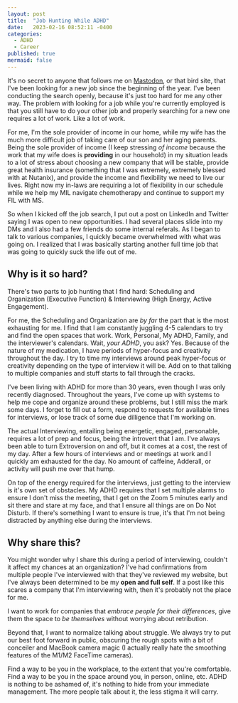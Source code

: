 ```yaml
---
layout: post
title:  "Job Hunting While ADHD"
date:   2023-02-16 08:52:11 -0400
categories:
  - ADHD
  - Career
published: true
mermaid: false
---
```


It's no secret to anyone that follows me on [Mastodon](https://hachyderm.io/@wesdottoday), or that bird site, that I've been looking for a new job since the beginning of the year. I've been conducting the search openly, because it's just too hard for me any other way. The problem with looking for a job while you're currently employed is that you still have to do your other job and properly searching for a new one requires a lot of work. Like a lot of work.

For me, I'm the sole provider of income in our home, while my wife has the much more difficult job of taking care of our son and her aging parents. Being the sole provider of income (I keep stressing _of income_ because the work that my wife does is **providing** in our household) in my situation leads to a lot of stress about choosing a new company that will be stable, provide great health insurance (something that I was extremely, extremely blessed with at Nutanix), and provide the income and flexibility we need to live our lives. Right now my in-laws are requiring a lot of flexibility in our schedule while we help my MIL navigate chemotherapy and continue to support my FIL with MS. 

So when I kicked off the job search, I put out a post on LinkedIn and Twitter saying I was open to new opportunities. I had several places slide into my DMs and I also had a few friends do some internal referals. As I began to talk to various companies, I quickly became overwhelmed with what was going on. I realized that I was basically starting another full time job that was going to quickly suck the life out of me. 

## Why is it so hard?

There's two parts to job hunting that I find hard: Scheduling and Organization (Executive Function) & Interviewing (High Energy, Active Engagement). 

For me, the Scheduling and Organization are _by far_ the part that is the most exhausting for me. I find that I am constantly juggling 4-5 calendars to try and find the open spaces that work. Work, Personal, My ADHD, Family, and the interviewer's calendars. Wait, _your ADHD_, you ask? Yes. Because of the nature of my medication, I have periods of hyper-focus and creativity throughout the day. I try to time my interviews around peak hyper-focus or creativity depending on the type of interview it will be. Add on to that talking to multiple companies and stuff starts to fall through the cracks. 

I've been living with ADHD for more than 30 years, even though I was only recently diagnosed. Throughout the years, I've come up with systems to help me cope and organize around these problems, but I still miss the mark some days. I forget to fill out a form, respond to requests for available times for interviews, or lose track of some due dilligence that I'm working on. 

The actual Interviewing, entailing being energetic, engaged, personable, requires a lot of prep and focus, being the introvert that I am. I've always been able to turn Extroversion on and off, but it comes at a cost, the rest of my day. After a few hours of interviews and or meetings at work and I quickly am exhausted for the day. No amount of caffeine, Adderall, or activity will push me over that hump. 

On top of the energy required for the interviews, just getting to the interview is it's own set of obstacles. My ADHD requires that I set multiple alarms to ensure I don't miss the meeting, that I get on the Zoom 5 minutes early and sit there and stare at my face, and that I ensure all things are on Do Not Disturb. If there's something I want to ensure is true, it's that I'm not being distracted by anything else during the interviews. 

## Why share this?

You might wonder why I share this during a period of interviewing, couldn't it affect my chances at an organization? I've had confirmations from multiple people I've interviewed with that they've reviewed my website, but I've always been determined to be my **open and full self**. If a post like this scares a company that I'm interviewing with, then it's probably not the place for me. 

I want to work for companies that _embrace people for their differences_, give them the space to _be themselves_ without worrying about retribution. 

Beyond that, I want to normalize talking about struggle. We always try to put our best foot forward in public, obscuring the rough spots with a bit of conceiler and MacBook camera magic (I actually really hate the smoothing features of the M1/M2 FaceTime cameras). 

Find a way to be you in the workplace, to the extent that you're comfortable. Find a way to be you in the space around you, in person, online, etc. ADHD is nothing to be ashamed of, it's nothing to hide from your immediate management. The more people talk about it, the less stigma it will carry. 